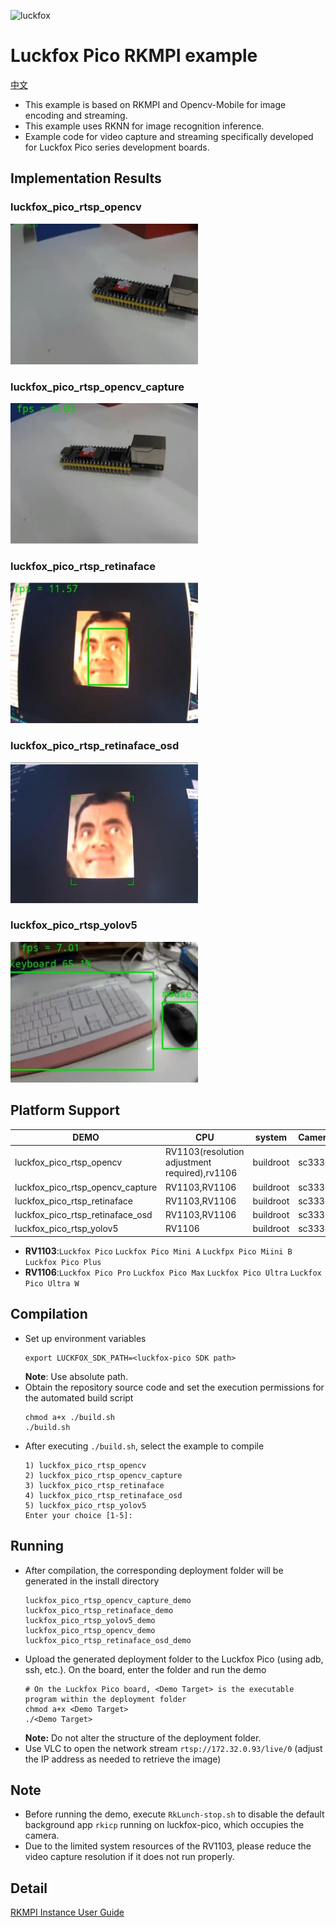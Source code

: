 ![luckfox](https://github.com/LuckfoxTECH/luckfox-pico/assets/144299491/cec5c4a5-22b9-4a9a-abb1-704b11651e88)
# Luckfox Pico RKMPI example
[中文](./README_CN.md)
+ This example is based on RKMPI and Opencv-Mobile for image encoding and streaming.
+ This example uses RKNN for image recognition inference.
+ Example code for video capture and streaming specifically developed for Luckfox Pico series development boards.

## Implementation Results
### luckfox_pico_rtsp_opencv   
<img src="images/luckfox_pico_rtsp_opencv.jpg" alt="luckfox_pico_rtsp_opencv" width="300">

### luckfox_pico_rtsp_opencv_capture
<img src="images/luckfox_pico_rtsp_opencv_capture.jpg" alt="luckfox_pico_rtsp_opencv_capture" width="300">

### luckfox_pico_rtsp_retinaface   
<img src="images/luckfox_pico_rtsp_retinaface.jpg" alt="luckfox_pico_rtsp_retinaface" width="300">

### luckfox_pico_rtsp_retinaface_osd 
<img src="images/luckfox_pico_rtsp_retinaface_osd.jpg" alt="luckfox_pico_rtsp_retinaface_osd" width="300">

### luckfox_pico_rtsp_yolov5        
<img src="images/luckfox_pico_rtsp_yolov5.jpg" alt="luckfox_pico_rtsp_yolov5" width="300">

## Platform Support
 DEMO                           | CPU | system | Camera |
------------------------------- | --- | ---- | ------- |
luckfox_pico_rtsp_opencv        | RV1103(resolution adjustment required),rv1106 | buildroot | sc3336
luckfox_pico_rtsp_opencv_capture| RV1103,RV1106 | buildroot | sc3336 
luckfox_pico_rtsp_retinaface    | RV1103,RV1106 | buildroot | sc3336 
luckfox_pico_rtsp_retinaface_osd| RV1103,RV1106 | buildroot | sc3336 
luckfox_pico_rtsp_yolov5        | RV1106        | buildroot | sc3336 

+ **RV1103**:`Luckfox Pico` `Luckfox Pico Mini A` `Luckfpx Pico Miini B` `Luckfox Pico Plus`
+ **RV1106**:`Luckfox Pico Pro` `Luckfox Pico Max` `Luckfox Pico Ultra` `Luckfox Pico Ultra W`

## Compilation
+ Set up environment variables
    ```
    export LUCKFOX_SDK_PATH=<luckfox-pico SDK path>
    ```
    **Note**: Use absolute path.
+ Obtain the repository source code and set the execution permissions for the automated build script
    ```
    chmod a+x ./build.sh
    ./build.sh
    ```
+ After executing `./build.sh`, select the example to compile
    ```
    1) luckfox_pico_rtsp_opencv
    2) luckfox_pico_rtsp_opencv_capture
    3) luckfox_pico_rtsp_retinaface
    4) luckfox_pico_rtsp_retinaface_osd
    5) luckfox_pico_rtsp_yolov5
    Enter your choice [1-5]:
    ```

## Running
+ After compilation, the corresponding deployment folder will be generated in the install directory
    ```
    luckfox_pico_rtsp_opencv_capture_demo  
    luckfox_pico_rtsp_retinaface_demo
    luckfox_pico_rtsp_yolov5_demo
    luckfox_pico_rtsp_opencv_demo          
    luckfox_pico_rtsp_retinaface_osd_demo
    ```
+ Upload the generated deployment folder to the Luckfox Pico (using adb, ssh, etc.). On the board, enter the folder and run the demo
    ```
    # On the Luckfox Pico board, <Demo Target> is the executable program within the deployment folder
    chmod a+x <Demo Target>
    ./<Demo Target>
    ```
    **Note:** Do not alter the structure of the deployment folder.
+ Use VLC to open the network stream `rtsp://172.32.0.93/live/0` (adjust the IP address as needed to retrieve the image)


## Note
+ Before running the demo, execute `RkLunch-stop.sh` to disable the default background app `rkicp` running on luckfox-pico, which occupies the camera.
+ Due to the limited system resources of the RV1103, please reduce the video capture resolution if it does not run properly.


## Detail
[RKMPI Instance User Guide](https://wiki.luckfox.com/Luckfox-Pico/Luckfox-Pico-RV1106/Luckfox-Pico-Ultra-W/Luckfox-Pico-GPIO/RKMPI-example)
